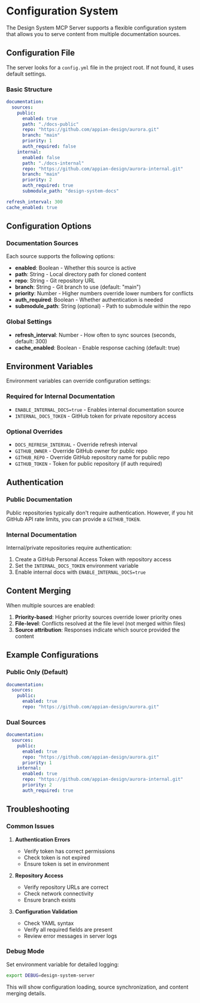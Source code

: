 # Configuration System

The Design System MCP Server supports a flexible configuration system that allows you to serve content from multiple documentation sources.

## Configuration File

The server looks for a `config.yml` file in the project root. If not found, it uses default settings.

### Basic Structure

```yaml
documentation:
  sources:
    public:
      enabled: true
      path: "./docs-public"
      repo: "https://github.com/appian-design/aurora.git"
      branch: "main"
      priority: 1
      auth_required: false
    internal:
      enabled: false
      path: "./docs-internal"
      repo: "https://github.com/appian-design/aurora-internal.git"
      branch: "main"
      priority: 2
      auth_required: true
      submodule_path: "design-system-docs"

refresh_interval: 300
cache_enabled: true
```

## Configuration Options

### Documentation Sources

Each source supports the following options:

- **enabled**: Boolean - Whether this source is active
- **path**: String - Local directory path for cloned content
- **repo**: String - Git repository URL
- **branch**: String - Git branch to use (default: "main")
- **priority**: Number - Higher numbers override lower numbers for conflicts
- **auth_required**: Boolean - Whether authentication is needed
- **submodule_path**: String (optional) - Path to submodule within the repo

### Global Settings

- **refresh_interval**: Number - How often to sync sources (seconds, default: 300)
- **cache_enabled**: Boolean - Enable response caching (default: true)

## Environment Variables

Environment variables can override configuration settings:

### Required for Internal Documentation

- `ENABLE_INTERNAL_DOCS=true` - Enables internal documentation source
- `INTERNAL_DOCS_TOKEN` - GitHub token for private repository access

### Optional Overrides

- `DOCS_REFRESH_INTERVAL` - Override refresh interval
- `GITHUB_OWNER` - Override GitHub owner for public repo
- `GITHUB_REPO` - Override GitHub repository name for public repo
- `GITHUB_TOKEN` - Token for public repository (if auth required)

## Authentication

### Public Documentation

Public repositories typically don't require authentication. However, if you hit GitHub API rate limits, you can provide a `GITHUB_TOKEN`.

### Internal Documentation

Internal/private repositories require authentication:

1. Create a GitHub Personal Access Token with repository access
2. Set the `INTERNAL_DOCS_TOKEN` environment variable
3. Enable internal docs with `ENABLE_INTERNAL_DOCS=true`

## Content Merging

When multiple sources are enabled:

1. **Priority-based**: Higher priority sources override lower priority ones
2. **File-level**: Conflicts resolved at the file level (not merged within files)
3. **Source attribution**: Responses indicate which source provided the content

## Example Configurations

### Public Only (Default)

```yaml
documentation:
  sources:
    public:
      enabled: true
      repo: "https://github.com/appian-design/aurora.git"
```

### Dual Sources

```yaml
documentation:
  sources:
    public:
      enabled: true
      repo: "https://github.com/appian-design/aurora.git"
      priority: 1
    internal:
      enabled: true
      repo: "https://github.com/appian-design/aurora-internal.git"
      priority: 2
      auth_required: true
```

## Troubleshooting

### Common Issues

1. **Authentication Errors**
   - Verify token has correct permissions
   - Check token is not expired
   - Ensure token is set in environment

2. **Repository Access**
   - Verify repository URLs are correct
   - Check network connectivity
   - Ensure branch exists

3. **Configuration Validation**
   - Check YAML syntax
   - Verify all required fields are present
   - Review error messages in server logs

### Debug Mode

Set environment variable for detailed logging:
```bash
export DEBUG=design-system-server
```

This will show configuration loading, source synchronization, and content merging details.